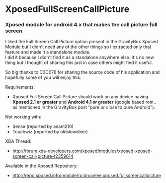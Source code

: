# XposedFullScreenCallPicture
### Xposed module for android 4.x that makes the call picture full screen

I liked the Full Screen Call Picture option present in the GravityBox Xposed Module but I didn't need any of the other things so I extracted only that feature and made it a standalone module.  
I did it because I didn't find it as a standalone anywhere else. It's no new thing but I thought of sharing this just in case others might find it useful.

So big thanks to C3C076 for sharing the source code of his application and hopefully some of you will enjoy this.



Requirements:
 - Xposed Full Screen Call Picture should work on any device having **Xposed 2.1 or greater** and **Android 4.1 or greater** (google based rom.. as mentioned in the GravityBox post "pure or close to pure Android").

Not working with:
- Sense (reported by anant210)
- Touchwiz (reported by oldslowdiver)

XDA Thread:
 - http://forum.xda-developers.com/xposed/modules/xposed-xposed-screen-call-picture-t2359614

Available in the Xposed Repository:
  - http://repo.xposed.info/module/ro.brucelee.xposed.fullscreencallpicture
